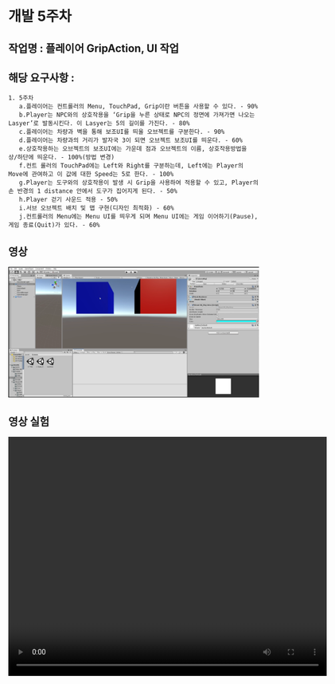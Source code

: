 # 개발 5주차

## 작업명 : 플레이어 GripAction, UI 작업

## 해당 요구사항 : 
    1. 5주차
       a.플레이어는 컨트롤러의 Menu, TouchPad, Grip이란 버튼을 사용할 수 있다. - 90%
       b.Player는 NPC와의 상호작용을 ‘Grip을 누른 상태로 NPC의 정면에 가져가면 나오는 Lasyer’로 발동시킨다. 이 Lasyer는 5의 길이를 가진다. - 80%
       c.플레이어는 차량과 벽을 통해 보조UI를 띄울 오브젝트를 구분한다. - 90%
       d.플레이어는 차량과의 거리가 발자국 3이 되면 오브젝트 보조UI를 띄운다. - 60%
       e.상호작용하는 오브젝트의 보조UI에는 가운데 점과 오브젝트의 이름, 상호작용방법을 상/하단에 띄운다. - 100%(방법 변경)
       f.컨트 롤러의 TouchPad에는 Left와 Right를 구분하는데, Left에는 Player의 Move에 관여하고 이 값에 대한 Speed는 5로 한다. - 100%
       g.Player는 도구와의 상호작용이 발생 시 Grip을 사용하여 적용할 수 있고, Player의 손 반경의 1 distance 안에서 도구가 집어지게 된다. - 50%
       h.Player 걷기 사운드 적용 - 50%
       i.서브 오브젝트 배치 및 맵 구현(디자인 최적화) - 60%
       j.컨트롤러의 Menu에는 Menu UI를 띄우게 되며 Menu UI에는 게임 이어하기(Pause), 게임 종료(Quit)가 있다. - 60%
       
       
## 영상
[![4주차](./img/2020_GameProject_4.png)](https://youtu.be/hqc2DX4FoAM)




## 영상 실험
<video controls width="640" height="480" >

    <source src="./files/w04/2020_GameProject_4.gif" type="video/gif>

    Sorry, your browser doesn't support embedded videos.

</video>

